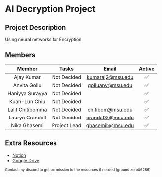 # AI Decryption Project

## Projcet Description
Using neural networks for Encryption

## Members

| Member | Tasks | Email | Active |
| :---: | :---: | :---: | :---: | 
| Ajay Kumar | Not Decided | kumaraj2@msu.edu | ✅
| Anvita Gollu | Not Decided | golluanv@msu.edu |✅
| Haniyya Surayya | Not Decided | |✅ 
| Kuan-Lun Chiu | Not Decided | | ✅
| Lalit Chitibomma | Not Decided | chitibom@msu.edu |✅
| Lauryn Crandall | Not Decided | cranda98@msu.edu | ✅
| Nika Ghasemi | Project Lead | ghasemib@msu.edu | ✅

## Extra Resources
- [Notion](https://www.notion.so/Home-ffac235305664e18870a63512b24d334)
- [Google Drive](https://drive.google.com/drive/folders/15DNhHIobs9S5rOsSpd0B5ZXzChYis3gD)

<sub>Contact my discord to get permission to the resources if needed (ground zero#6286)</sub>
